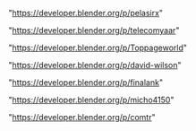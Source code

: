 "https://developer.blender.org/p/pelasirx"

"https://developer.blender.org/p/telecomyaar"

"https://developer.blender.org/p/Toppageworld"

"https://developer.blender.org/p/david-wilson"

"https://developer.blender.org/p/finalank"

"https://developer.blender.org/p/micho4150"

"https://developer.blender.org/p/comtr"


